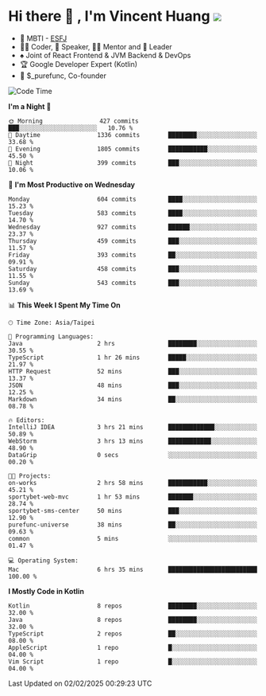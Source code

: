 # Hi there 👋 , I'm Vincent Huang ![](https://komarev.com/ghpvc/?username=Jian-Min-Huang)
- 👀 MBTI - [ESFJ](https://www.16personalities.com/esfj-personality)
- 👨‍💻 Coder, 🎤 Speaker, 👨‍🏫 Mentor and 🚀 Leader
- ♠️ Joint of React Frontend & JVM Backend & DevOps
- 🏆 Google Developer Expert (Kotlin)
- 💼 $_purefunc, Co-founder

<!--START_SECTION:waka-->
![Code Time](http://img.shields.io/badge/Code%20Time-4%2C887%20hrs%2059%20mins-blue)

**I'm a Night 🦉** 

```text
🌞 Morning                427 commits         ███░░░░░░░░░░░░░░░░░░░░░░   10.76 % 
🌆 Daytime                1336 commits        ████████░░░░░░░░░░░░░░░░░   33.68 % 
🌃 Evening                1805 commits        ███████████░░░░░░░░░░░░░░   45.50 % 
🌙 Night                  399 commits         ███░░░░░░░░░░░░░░░░░░░░░░   10.06 % 
```
📅 **I'm Most Productive on Wednesday** 

```text
Monday                   604 commits         ████░░░░░░░░░░░░░░░░░░░░░   15.23 % 
Tuesday                  583 commits         ████░░░░░░░░░░░░░░░░░░░░░   14.70 % 
Wednesday                927 commits         ██████░░░░░░░░░░░░░░░░░░░   23.37 % 
Thursday                 459 commits         ███░░░░░░░░░░░░░░░░░░░░░░   11.57 % 
Friday                   393 commits         ██░░░░░░░░░░░░░░░░░░░░░░░   09.91 % 
Saturday                 458 commits         ███░░░░░░░░░░░░░░░░░░░░░░   11.55 % 
Sunday                   543 commits         ███░░░░░░░░░░░░░░░░░░░░░░   13.69 % 
```


📊 **This Week I Spent My Time On** 

```text
🕑︎ Time Zone: Asia/Taipei

💬 Programming Languages: 
Java                     2 hrs               ████████░░░░░░░░░░░░░░░░░   30.55 % 
TypeScript               1 hr 26 mins        █████░░░░░░░░░░░░░░░░░░░░   21.97 % 
HTTP Request             52 mins             ███░░░░░░░░░░░░░░░░░░░░░░   13.37 % 
JSON                     48 mins             ███░░░░░░░░░░░░░░░░░░░░░░   12.25 % 
Markdown                 34 mins             ██░░░░░░░░░░░░░░░░░░░░░░░   08.78 % 

🔥 Editors: 
IntelliJ IDEA            3 hrs 21 mins       █████████████░░░░░░░░░░░░   50.89 % 
WebStorm                 3 hrs 13 mins       ████████████░░░░░░░░░░░░░   48.90 % 
DataGrip                 0 secs              ░░░░░░░░░░░░░░░░░░░░░░░░░   00.20 % 

🐱‍💻 Projects: 
on-works                 2 hrs 58 mins       ███████████░░░░░░░░░░░░░░   45.21 % 
sportybet-web-mvc        1 hr 53 mins        ███████░░░░░░░░░░░░░░░░░░   28.74 % 
sportybet-sms-center     50 mins             ███░░░░░░░░░░░░░░░░░░░░░░   12.90 % 
purefunc-universe        38 mins             ██░░░░░░░░░░░░░░░░░░░░░░░   09.63 % 
common                   5 mins              ░░░░░░░░░░░░░░░░░░░░░░░░░   01.47 % 

💻 Operating System: 
Mac                      6 hrs 35 mins       █████████████████████████   100.00 % 
```

**I Mostly Code in Kotlin** 

```text
Kotlin                   8 repos             ████████░░░░░░░░░░░░░░░░░   32.00 % 
Java                     8 repos             ████████░░░░░░░░░░░░░░░░░   32.00 % 
TypeScript               2 repos             ██░░░░░░░░░░░░░░░░░░░░░░░   08.00 % 
AppleScript              1 repo              █░░░░░░░░░░░░░░░░░░░░░░░░   04.00 % 
Vim Script               1 repo              █░░░░░░░░░░░░░░░░░░░░░░░░   04.00 % 
```




 Last Updated on 02/02/2025 00:29:23 UTC
<!--END_SECTION:waka-->
